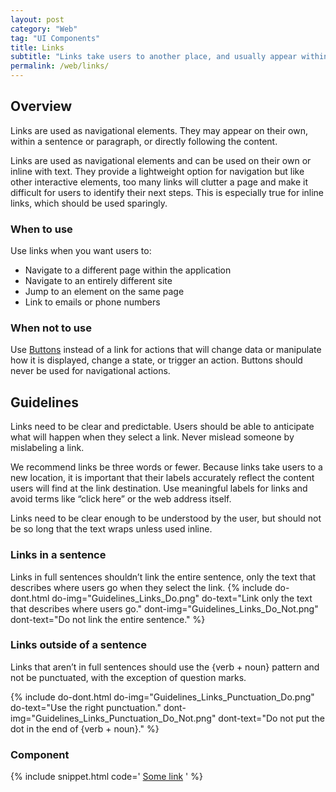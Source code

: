 ```yaml
---
layout: post
category: "Web"
tag: "UI Components"
title: Links
subtitle: "Links take users to another place, and usually appear within or directly following a sentence."
permalink: /web/links/
---
```


## Overview
Links are used as navigational elements. They may appear on their own, within a sentence or paragraph, or directly following the content.

Links are used as navigational elements and can be used on their own or inline with text. They provide a lightweight option for navigation but like other interactive elements, too many links will clutter a page and make it difficult for users to identify their next steps. This is especially true for inline links, which should be used sparingly.

### When to use

Use links when you want users to:
- Navigate to a different page within the application
- Navigate to an entirely different site
- Jump to an element on the same page
- Link to emails or phone numbers

### When not to use

Use [Buttons](../buttons/) instead of a link for actions that will change data or manipulate how it is displayed, change a state, or trigger an action. Buttons should never be used for navigational actions.

## Guidelines
Links need to be clear and predictable. Users should be able to anticipate what will happen when they select a link. Never mislead someone by mislabeling a link.

We recommend links be three words or fewer. Because links take users to a new location, it is important that their labels accurately reflect the content users will find at the link destination. Use meaningful labels for links and avoid terms like “click here” or the web address itself.

Links need to be clear enough to be understood by the user, but should not be so long that the text wraps unless used inline.

### Links in a sentence
Links in full sentences shouldn’t link the entire sentence, only the text that describes where users go when they select the link.
{% include do-dont.html 
  do-img="Guidelines_Links_Do.png"
  do-text="Link only the text that describes where users go."
  dont-img="Guidelines_Links_Do_Not.png"
  dont-text="Do not link the entire sentence."
%}

### Links outside of a sentence
Links that aren’t in full sentences should use the {verb + noun} pattern and not be punctuated, with the exception of question marks.

{% include do-dont.html 
  do-img="Guidelines_Links_Punctuation_Do.png"
  do-text="Use the right punctuation."
  dont-img="Guidelines_Links_Punctuation_Do_Not.png"
  dont-text="Do not put the dot in the end of {verb + noun}."
%}

### Component
{% include snippet.html code='
<a href="#">Some link</a>
' %}
